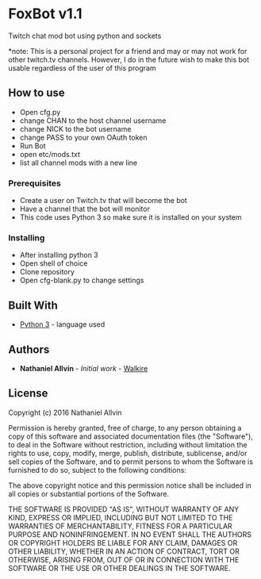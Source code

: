# FoxBot v1.1

Twitch chat mod bot using python and sockets

*note: This is a personal project for a friend and may or may not work for other twitch.tv channels.
However, I do in the future wish to make this bot usable regardless of the user of this program

## How to use

* Open cfg.py
* change CHAN to the host channel username
* change NICK to the bot username
* change PASS to your own OAuth token
* Run Bot
* open etc/mods.txt
* list all channel mods with a new line

### Prerequisites

* Create a user on Twitch.tv that will become the bot
* Have a channel that the bot will monitor
* This code uses Python 3 so make sure it is installed on your system

### Installing

* After installing python 3
* Open shell of choice
* Clone repository
* Open cfg-blank.py to change settings

## Built With

* [Python 3](https://www.python.org/download/releases/3.0/) - language used

## Authors

* **Nathaniel Allvin** - *Initial work* - [Walkire](https://github.com/Walkire)

## License

Copyright (c) 2016 Nathaniel Allvin

Permission is hereby granted, free of charge, to any person obtaining a copy of this software and associated documentation files 
(the "Software"), to deal in the Software without restriction, including without limitation the rights to use, copy, modify, merge, 
publish, distribute, sublicense, and/or sell copies of the Software, and to permit persons to whom the Software is furnished to do so, 
subject to the following conditions:

The above copyright notice and this permission notice shall be included in all copies or substantial portions of the Software.

THE SOFTWARE IS PROVIDED "AS IS", WITHOUT WARRANTY OF ANY KIND, EXPRESS OR IMPLIED, INCLUDING BUT NOT LIMITED TO THE WARRANTIES OF 
MERCHANTABILITY, FITNESS FOR A PARTICULAR PURPOSE AND NONINFRINGEMENT. IN NO EVENT SHALL THE AUTHORS OR COPYRIGHT HOLDERS BE 
LIABLE FOR ANY CLAIM, DAMAGES OR OTHER LIABILITY, WHETHER IN AN ACTION OF CONTRACT, TORT OR OTHERWISE, ARISING FROM, OUT OF OR 
IN CONNECTION WITH THE SOFTWARE OR THE USE OR OTHER DEALINGS IN THE SOFTWARE.

